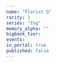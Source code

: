 ```yaml
---
name: "Florist Q"
rarity: 3
series: "tng"
memory_alpha: ""
bigbook_tier:
events:
in_portal: true
published: false
---
```

